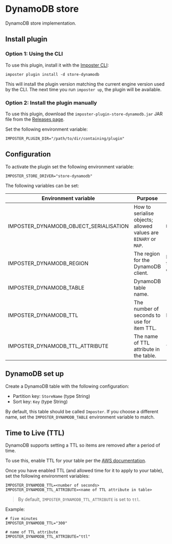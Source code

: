 # DynamoDB store

DynamoDB store implementation.

## Install plugin

### Option 1: Using the CLI

To use this plugin, install it with the [Imposter CLI](../../docs/run_imposter_cli.md):

    imposter plugin install -d store-dynamodb

This will install the plugin version matching the current engine version used by the CLI. The next time you run `imposter up`, the plugin will be available.

### Option 2: Install the plugin manually

To use this plugin, download the `imposter-plugin-store-dynamodb.jar` JAR file from the [Releases page](https://github.com/imposter-project/imposter-jvm-engine/releases).

Set the following environment variable:

    IMPOSTER_PLUGIN_DIR="/path/to/dir/containing/plugin"

## Configuration

To activate the plugin set the following environment variable:

    IMPOSTER_STORE_DRIVER="store-dynamodb"

The following variables can be set:

| Environment variable                    | Purpose                                                                                                                   | Default                    |
|-----------------------------------------|---------------------------------------------------------------------------------------------------------------------------|----------------------------|
| IMPOSTER_DYNAMODB_OBJECT_SERIALISATION  | How to serialise objects; allowed values are `BINARY` or `MAP`.                                                           | `BINARY`                   |
| IMPOSTER_DYNAMODB_REGION                | The region for the DynamoDB client.                                                                                       | Inferred from environment. |
| IMPOSTER_DYNAMODB_TABLE                 | DynamoDB table name.                                                                                                      | `"Imposter"`               |
| IMPOSTER_DYNAMODB_TTL                   | The number of seconds to use for item TTL.                                                                                | No TTL set.                |
| IMPOSTER_DYNAMODB_TTL_ATTRIBUTE         | The name of TTL attribute in the table.                                                                                   | `ttl`                      |

## DynamoDB set up

Create a DynamoDB table with the following configuration:

* Partition key: `StoreName` (type String)
* Sort key: `Key` (type String)

By default, this table should be called `Imposter`. If you choose a different name, set the `IMPOSTER_DYNAMODB_TABLE` environment variable to match.

## Time to Live (TTL)

DynamoDB supports setting a TTL so items are removed after a period of time.

To use this, enable TTL for your table per the [AWS documentation](https://docs.aws.amazon.com/amazondynamodb/latest/developerguide/time-to-live-ttl-how-to.html).

Once you have enabled TTL (and allowed time for it to apply to your table), set the following environment variables:

    IMPOSTER_DYNAMODB_TTL=<number of seconds>
    IMPOSTER_DYNAMODB_TTL_ATTRIBUTE=<name of TTL attribute in table>

> By default, `IMPOSTER_DYNAMODB_TTL_ATTRIBUTE` is set to `ttl`.

Example:

    # five minutes
    IMPOSTER_DYNAMODB_TTL="300"
    
    # name of TTL attribute
    IMPOSTER_DYNAMODB_TTL_ATTRIBUTE="ttl"
